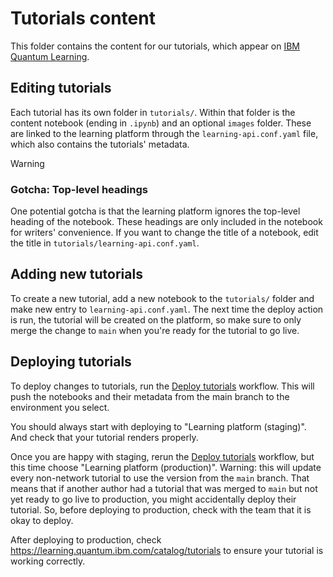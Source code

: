 # Tutorials content

This folder contains the content for our tutorials, which appear on [IBM
Quantum Learning](https://learning.quantum.ibm.com/catalog/tutorials).

## Editing tutorials

Each tutorial has its own folder in `tutorials/`. Within that folder is the
content notebook (ending in `.ipynb`) and an optional `images` folder. These
are linked to the learning platform through the `learning-api.conf.yaml` file,
which also contains the tutorials' metadata.

> [!Warning]
>
> ### Gotcha: Top-level headings
>
> One potential gotcha is that the learning platform ignores the top-level
> heading of the notebook. These headings are only included in the notebook for
> writers' convenience. If you want to change the title of a notebook, edit the
> title in `tutorials/learning-api.conf.yaml`.

## Adding new tutorials

To create a new tutorial, add a new notebook to the `tutorials/` folder and
make new entry to `learning-api.conf.yaml`. The next time the deploy action is
run, the tutorial will be created on the platform, so make sure to only merge
the change to `main` when you're ready for the tutorial to go live.

## Deploying tutorials

To deploy changes to tutorials, run the [Deploy
tutorials](https://github.com/Qiskit/documentation/actions/workflows/deploy-tutorials.yml)
workflow. This will push the notebooks and their metadata from the main branch
to the environment you select.

You should always start with deploying to "Learning platform (staging)". And
check that your tutorial renders properly.

Once you are happy with staging, rerun the [Deploy
tutorials](https://github.com/Qiskit/documentation/actions/workflows/deploy-tutorials.yml)
workflow, but this time choose "Learning platform (production)". Warning: this
will update every non-network tutorial to use the version from the `main`
branch. That means that if another author had a tutorial that was merged to
`main` but not yet ready to go live to production, you might accidentally
deploy their tutorial. So, before deploying to production, check with the team
that it is okay to deploy.

After deploying to production, check https://learning.quantum.ibm.com/catalog/tutorials
to ensure your tutorial is working correctly.
